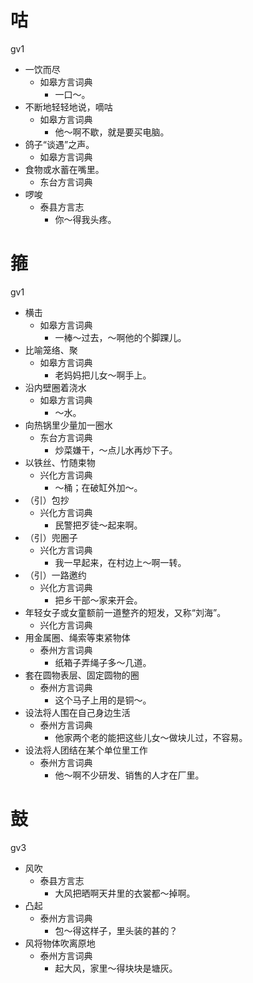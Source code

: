 






















# 咕
gv1
+ 一饮而尽
  * 如皋方言词典
    - 一口～。
+ 不断地轻轻地说，嘀咕
  * 如皋方言词典
    - 他～啊不歇，就是要买电脑。
+ 鸽子“谈遇”之声。
  * 如皋方言词典
+ 食物或水蓄在嘴里。
  * 东台方言词典
+ 啰唆
  * 泰县方言志
    - 你～得我头疼。

# 箍
gv1
+ 横击
  * 如皋方言词典
    - 一棒～过去，～啊他的个脚踝儿。
+ 比喻笼络、聚
  * 如皋方言词典
    - 老妈妈把儿女～啊手上。
+ 沿内壁圈着浇水
  * 如皋方言词典
    - ～水。
+ 向热锅里少量加一圈水
  * 东台方言词典
    - 炒菜嫌干，～点儿水再炒下子。
+ 以铁丝、竹随束物
  * 兴化方言词典
    - ～桶；在破缸外加～。
+ （引）包抄
  * 兴化方言词典
    - 民警把歹徒～起来啊。
+ （引）兜圈子
  * 兴化方言词典
    - 我一早起来，在村边上～啊一转。
+ （引）一路邀约
  * 兴化方言词典
    - 把乡干部～家来开会。
+ 年轻女子或女童额前一道整齐的短发，又称“刘海”。
  * 兴化方言词典
+ 用金属圈、绳索等束紧物体
  * 泰州方言词典
    - 纸箱子弄绳子多～几道。
+ 套在圆物表层、固定圆物的圈
  * 泰州方言词典
    - 这个马子上用的是铜～。
+ 设法将人围在自己身边生活
  * 泰州方言词典
    - 他家两个老的能把这些儿女～做块ㄦ过，不容易。
+ 设法将人团结在某个单位里工作
  * 泰州方言词典
    - 他～啊不少研发、销售的人才在厂里。

# 鼓
gv3
+ 风吹
  * 泰县方言志
    - 大风把晒啊天井里的衣裳都～掉啊。
+ 凸起
  * 泰州方言词典
    - 包～得这样子，里头装的甚的？
+ 风将物体吹离原地
  * 泰州方言词典
    - 起大风，家里～得块块是塘灰。
